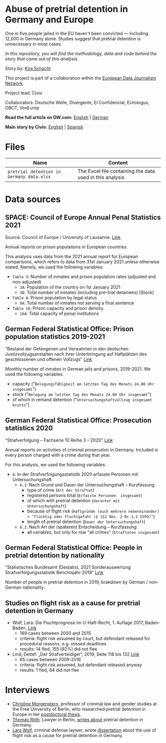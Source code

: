 # Abuse of pretrial detention in Germany and Europe

One in five people jailed in the EU haven't been convicted —  including 12,000 in Germany alone. Studies suggest that pretrial detention is unnecessary in most cases.

*In this repository, you will find the methodology, data and code behind
the story that came out of this analysis.*

Story by: [Kira
Schacht](https://www.twitter.com/daten_drang)


This project is part of a collaboration within the [European Data Journalism Network](https://www.europeandatajournalism.eu/).

Project lead: Civio

Collaborators: Deutsche Welle, Divergente, El Confidencial, EUrologus, OBCT, VoxEurop

**Read the full article on DW.com:** [English](https://www.dw.com/a-61983097) |
[German](https://www.dw.com/a-61983111)

**Main story by Civio:** [English](https://civio.es/2022/05/10/use-and-abuse-of-preventive-detention-in-the-european-union/) | [Spanish](https://civio.es/2022/05/10/uso-y-abuso-de-la-prision-provisional-en-la-union-europea/)

# Files

| Name                 | Content                                                                           |
| -------------------- | --------------------------------------------------------------------------------- |
| `pretrial detention in Germany data.xlsx`         | The Excel file containing the data used in this analysis |

# Data sources

## SPACE: Council of Europe Annual Penal Statistics 2021

Source: Council of Europe / University of Lausanne. [Link](https://wp.unil.ch/space/space-i/annual-reports/)

Annual reports on prison populations in European countries.

This analysis uses data from the 2021 annual report for European comparisons, which refers to data from 31st January 2021 unless otherwise stated. Namely, we used the following variables:

- `Table 3`: Number of inmates and prison population rates (adjusted and non-adjusted)
  - `3A`: Population of the country on 1st January 2021
  - `3B`: Total number of inmates (including pre-trial detainees) [Stock]
- `Table 8`: Prison population by legal status
  - `8A`: Total number of inmates not serving a final sentence
- `Table 16`: Prison capacity and prison density
  - `16A`: Total capacity of penal institutions

## German Federal Statistical Office: Prison population statistics 2019-2021
 
"Bestand der Gefangenen und Verwahrten in den deutschen Justizvollzugsanstalten nach ihrer Unterbringung auf Haftplätzen des geschlossenen und offenen Vollzugs" [Link](https://www.statistischebibliothek.de/mir/receive/DESerie_mods_00002496)

Monthly number of inmates in German jails and prisons, 2019-2021. We used the following variables:
- capacity ("`Belegungsfähigkeit am letzten Tag des Monats 24.00 Uhr insgesamt`")
- stock ("`Belegung am letzten Tag des Monats 24.00 Uhr insgesamt`")
- of which in remand detention ("`Untersuchungshaftvollzug insgesamt brutto`")

## German Federal Statistical Office: Prosecution statistics 2020

"Strafverfolgung – Fachserie 10 Reihe 3 – 2020" [Link](https://www.statistischebibliothek.de/mir/receive/DESerie_mods_00000107)

Annual reports on activities of criminal prosecution in Germany. Included is every person charged with a crime during that year.

For this analysis, we used the following variables:

- `6`: In der Strafverfolgungsstatistik 2020 erfasste Personen mit Untersuchungshaft
  - `6.1`:	Nach Grund und Dauer der Untersuchungshaft – Kurzfassung
    - type of crime (`Art der Straftat`)
    - registered persons total (`Erfasste Personen	insgesamt`)
    - of which with pretrial detention (`darunter mit Untersuchungshaft`)
    - because of flight risk (`Haftgründe (auch mehrere nebeneinander) > "flüchtig oder Fluchtgefahr (§ 112 Abs. 2 Nr.1,2 StPO)"`)
    - length of pretrial detention (`Dauer der Untersuchungshaft`)
  - `6.2`:	Nach Art der (späteren) Entscheidung – Kurzfassung
    - all variables, but only for row "all crimes" (`Straftaten insgesamt`)

## German Federal Statistical Office: People in pretrial detention by nationality

"Statistisches Bundesamt (Destatis), 2021 Sonderauswertung Strafverfolgungsstatistik Berichtsjahr 2019" [Link](https://www.destatis.de/DE/Themen/Staat/Justiz-Rechtspflege/Tabellen/sonderauswertung-untersuchungshaft.html;jsessionid=8BF2529706786B5019F12CD7ABF84CFE.live731)

Number of people in pretrial detention in 2019, brakdown by German / non-German nationality.

## Studies on flight risk as a cause for pretrial detention in Germany

- Wolf, Lara: Die Fluchtprognose im U-Haft-Recht, 1. Auflage 2017, Baden-Baden. [Link](https://doi.org/10.5771/9783845286891)
  - 169 cases between 2000 and 2015
  - criteria: flight risk assumed by court, but defendant released for procedural reasons, e.g. missed deadlines
  - results: 14 fled, 155 (92%) did not flee
- Lind, Detlef: „Der Strafverteidiger“, 2019, Seite 118 bis 132 [Link](https://www.liebert-roeth.de/de/rechtsgebiete/strafrecht/216-missbrauch-der-untersuchungshaft)
  - 65 cases between 2009-2016
  - criteria: flight risk assumed, but defendant released anyway
  - results: 1 fled, 64	did not flee

# Interviews

- [Christine Morgenstern](https://www.jura.fu-berlin.de/fachbereich/einrichtungen/strafrecht/lehrende/morgensternc/index.html),	professor of criminal law and gender studies at the Free University of Berlin, who researched pretrial detention in Europe in her [postdoctoral thesis](https://www.irks.at/detour/publications.html).
- [Thomas Röth](https://www.liebert-roeth.de/de/team/rechtsanwalt-thomas-roeth),	Lawyer in Berlin, [writes about](https://www.liebert-roeth.de/de/rechtsgebiete/strafrecht/216-missbrauch-der-untersuchungshaft) pretrial detention in Germany.
- [Lara Wolf](https://www.strafrechtskanzlei.de/dr-lara-wolf/), criminal defense laywer, wrote [dissertation](https://doi.org/10.5771/9783845286891) about the use of flight risk as a cause for pretrial detention in Germany.